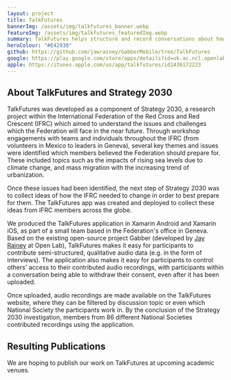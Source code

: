 ```yaml
---
layout: project
title: TalkFutures
bannerImg: /assets/img/talkfutures_banner.webp
featureImg: /assets/img/talkfutures_featuredImg.webp
summary: TalkFutures helps structure and record conversations about how the Red Cross and Red Crescent can adapt to the challenges of the future.
heroColour: "#E42930"
github: https://github.com/jawrainey/GabberMobile/tree/TalkFutures
google: https://play.google.com/store/apps/details?id=uk.ac.ncl.openlab.talkfutures
apple: https://itunes.apple.com/us/app/talkfutures/id1436172223
---
```


## About TalkFutures and Strategy 2030

TalkFutures was developed as a component of Strategy 2030, a research project
within the International Federation of the Red Cross and Red Crescent (IFRC)
which aimed to understand the issues and challenges which the Federation will
face in the near future. Through workshop engagements with teams and individuals
throughout the IFRC (from volunteers in Mexico to leaders in Geneva), several
key themes and issues were identified which members believed the Federation
should prepare for. These included topics such as the impacts of rising sea
levels due to climate change, and mass migration with the increasing trend of
urbanization. 

Once these issues had been identified, the next step of Strategy 2030 was to
collect ideas of how the IFRC needed to change in order to best prepare for
them. The TalkFutures app was created and deployed to collect these ideas from
IFRC members across the globe.

We produced the TalkFutures application in Xamarin Android and Xamarin iOS, as
part of a small team based in the Federation's office in Geneva. Based on the
existing open-source project Gabber (developed by [Jay
Rainey](https://jawrainey.me/) at Open Lab), TalkFutures makes it easy for
participants to contribute semi-structured, qualitative audio data (e.g. in the
form of interviews). The application also makes it easy for participants to
control others' access to their contributed audio recordings, with participants
within a conversation being able to withdraw their consent, even after it has
been uploaded.

Once uploaded, audio recordings are made available on the TalkFutures website,
where they can be filtered by discussion topic or even which National Society
the participants work in. By the conclusion of the Strategy 2030 investigation,
members from 86 different National Societies contributed recordings using the application.

## Resulting Publications

We are hoping to publish our work on TalkFutures at upcoming academic venues.